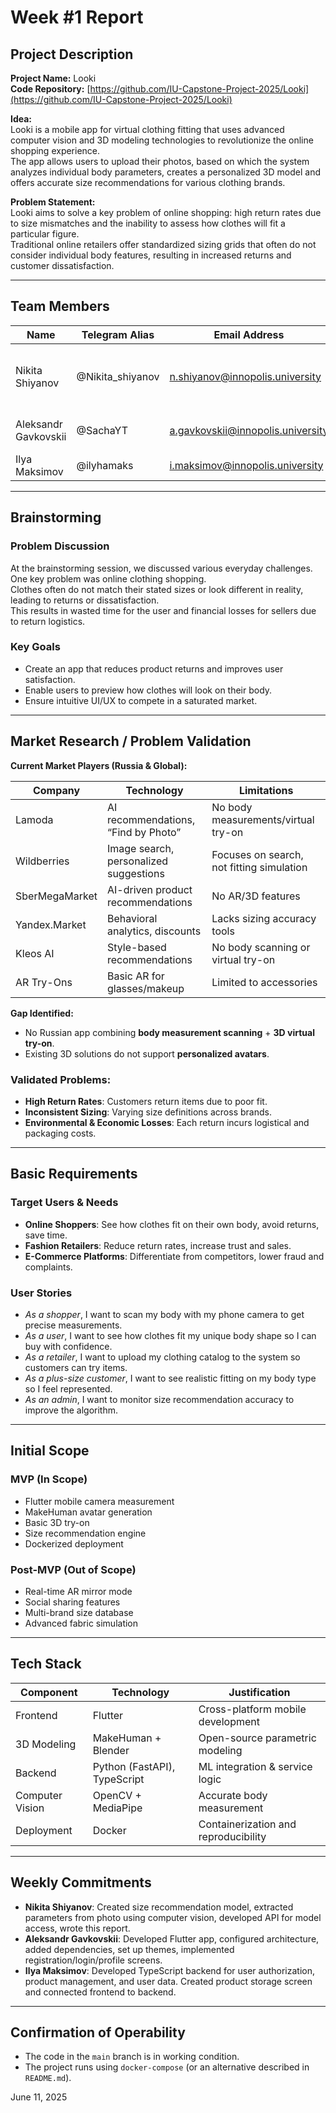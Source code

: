 # Week #1 Report

## Project Description

**Project Name:** Looki  
**Code Repository:** [https://github.com/IU-Capstone-Project-2025/Looki](https://github.com/IU-Capstone-Project-2025/Looki)

**Idea:**  
Looki is a mobile app for virtual clothing fitting that uses advanced computer vision and 3D modeling technologies to revolutionize the online shopping experience.  
The app allows users to upload their photos, based on which the system analyzes individual body parameters, creates a personalized 3D model and offers accurate size recommendations for various clothing brands.

**Problem Statement:**  
Looki aims to solve a key problem of online shopping: high return rates due to size mismatches and the inability to assess how clothes will fit a particular figure.  
Traditional online retailers offer standardized sizing grids that often do not consider individual body features, resulting in increased returns and customer dissatisfaction.

---

## Team Members

| Name              | Telegram Alias     | Email Address                       | Track                            | Responsibilities                                                                 |
|-------------------|--------------------|-------------------------------------|-----------------------------------|----------------------------------------------------------------------------------|
| Nikita Shiyanov   | @Nikita_shiyanov   | n.shiyanov@innopolis.university     | ML/Backend developer, DevOps     | Computer vision, size recommendation, ML integration, Docker                     |
| Aleksandr Gavkovskii | @SachaYT        | a.gavkovskii@innopolis.university   | Frontend Flutter developer       | App design and theme, UI/UX, API integration                                    |
| Ilya Maksimov     | @ilyhamaks         | i.maksimov@innopolis.university     | Frontend/Backend developer       | API for app, UI/UX, backend                                                      |

---

## Brainstorming

### Problem Discussion

At the brainstorming session, we discussed various everyday challenges. One key problem was online clothing shopping.  
Clothes often do not match their stated sizes or look different in reality, leading to returns or dissatisfaction.  
This results in wasted time for the user and financial losses for sellers due to return logistics.

### Key Goals

- Create an app that reduces product returns and improves user satisfaction.
- Enable users to preview how clothes will look on their body.
- Ensure intuitive UI/UX to compete in a saturated market.

---

## Market Research / Problem Validation

**Current Market Players (Russia & Global):**

| Company         | Technology                           | Limitations                                     |
|----------------|--------------------------------------|-------------------------------------------------|
| Lamoda          | AI recommendations, “Find by Photo”  | No body measurements/virtual try-on             |
| Wildberries     | Image search, personalized suggestions | Focuses on search, not fitting simulation     |
| SberMegaMarket  | AI-driven product recommendations     | No AR/3D features                               |
| Yandex.Market   | Behavioral analytics, discounts       | Lacks sizing accuracy tools                     |
| Kleos AI        | Style-based recommendations           | No body scanning or virtual try-on              |
| AR Try-Ons      | Basic AR for glasses/makeup           | Limited to accessories                          |

**Gap Identified:**
- No Russian app combining **body measurement scanning** + **3D virtual try-on**.
- Existing 3D solutions do not support **personalized avatars**.

### Validated Problems:

- **High Return Rates**: Customers return items due to poor fit.
- **Inconsistent Sizing**: Varying size definitions across brands.
- **Environmental & Economic Losses**: Each return incurs logistical and packaging costs.

---

## Basic Requirements

### Target Users & Needs

- **Online Shoppers**: See how clothes fit on their own body, avoid returns, save time.
- **Fashion Retailers**: Reduce return rates, increase trust and sales.
- **E-Commerce Platforms**: Differentiate from competitors, lower fraud and complaints.

### User Stories

- _As a shopper_, I want to scan my body with my phone camera to get precise measurements.
- _As a user_, I want to see how clothes fit my unique body shape so I can buy with confidence.
- _As a retailer_, I want to upload my clothing catalog to the system so customers can try items.
- _As a plus-size customer_, I want to see realistic fitting on my body type so I feel represented.
- _As an admin_, I want to monitor size recommendation accuracy to improve the algorithm.

---

## Initial Scope

### MVP (In Scope)

- Flutter mobile camera measurement
- MakeHuman avatar generation
- Basic 3D try-on
- Size recommendation engine
- Dockerized deployment

### Post-MVP (Out of Scope)

- Real-time AR mirror mode
- Social sharing features
- Multi-brand size database
- Advanced fabric simulation

---

## Tech Stack

| Component        | Technology            | Justification                              |
|------------------|------------------------|---------------------------------------------|
| Frontend         | Flutter                | Cross-platform mobile development           |
| 3D Modeling      | MakeHuman + Blender    | Open-source parametric modeling             |
| Backend          | Python (FastAPI), TypeScript | ML integration & service logic         |
| Computer Vision  | OpenCV + MediaPipe     | Accurate body measurement                   |
| Deployment       | Docker                 | Containerization and reproducibility        |

---

## Weekly Commitments

- **Nikita Shiyanov**: Created size recommendation model, extracted parameters from photo using computer vision, developed API for model access, wrote this report.
- **Aleksandr Gavkovskii**: Developed Flutter app, configured architecture, added dependencies, set up themes, implemented registration/login/profile screens.
- **Ilya Maksimov**: Developed TypeScript backend for user authorization, product management, and user data. Created product storage screen and connected frontend to backend.

---

## Confirmation of Operability

- The code in the `main` branch is in working condition.
- The project runs using `docker-compose` (or an alternative described in `README.md`).

June 11, 2025
